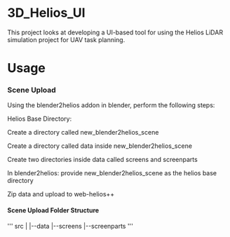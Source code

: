# 3D_Helios_UI
This project looks at developing a UI-based tool for using the Helios LiDAR simulation project for UAV task planning.

# Usage


### Scene Upload
Using the blender2helios addon in blender, perform the following steps:

Helios Base Directory:

Create a directory called new_blender2helios_scene

Create a directory called data inside new_blender2helios_scene

Create two directories inside data called screens and screenparts

In blender2helios: provide  new_blender2helios_scene as the helios base directory

Zip data and upload to web-helios++

#### Scene Upload Folder Structure
'''
src
|
|--data
     |--screens
     |--screenparts
'''

